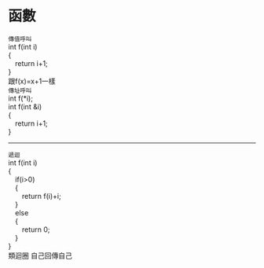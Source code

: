 # 函數
`傳值呼叫`\
int f(int i)\
{\
&emsp;return i+1;\
}\
跟f(x)=x+1一樣\
`傳址呼叫`\
int f(*i);\
int f(int &i)\
{\
&emsp;return i+1;\
}
***
`遞迴`\
int f(int i)\
{\
&emsp;if(i>0)\
&emsp;{\
&emsp;&emsp;return f(i)+i;\
&emsp;}\
&emsp;else\
&emsp;{\
&emsp;&emsp;return 0;\
&emsp;}\
}\
類迴圈 自己回傳自己


